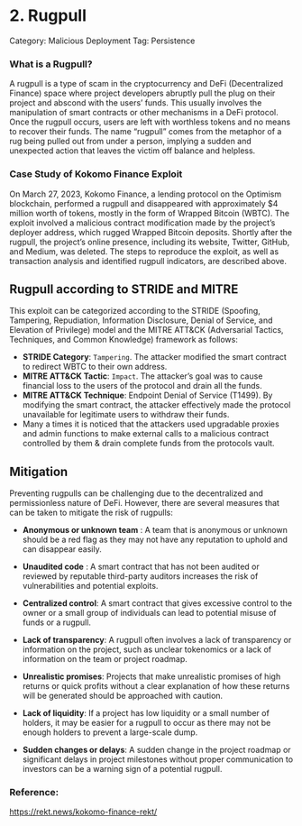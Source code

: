 # 2. Rugpull

Category: Malicious Deployment
Tag: Persistence

###  What is a Rugpull?
A rugpull is a type of scam in the cryptocurrency and DeFi (Decentralized Finance) space where project developers abruptly pull the plug on their project and abscond with the users’ funds. This usually involves the manipulation of smart contracts or other mechanisms in a DeFi protocol. Once the rugpull occurs, users are left with worthless tokens and no means to recover their funds.
The name “rugpull” comes from the metaphor of a rug being pulled out from under a person, implying a sudden and unexpected action that leaves the victim off balance and helpless.

### Case Study of Kokomo Finance Exploit
On March 27, 2023, Kokomo Finance, a lending protocol on the Optimism blockchain, performed a rugpull and disappeared with approximately $4 million worth of tokens, mostly in the form of Wrapped Bitcoin (WBTC). The exploit involved a malicious contract modification made by the project’s deployer address, which rugged Wrapped Bitcoin deposits. Shortly after the rugpull, the project’s online presence, including its website, Twitter, GitHub, and Medium, was deleted.
The steps to reproduce the exploit, as well as transaction analysis and identified rugpull indicators, are described above.

## Rugpull according to STRIDE and MITRE
This exploit can be categorized according to the STRIDE (Spoofing, Tampering, Repudiation, Information Disclosure, Denial of Service, and Elevation of Privilege) model and the MITRE ATT&CK (Adversarial Tactics, Techniques, and Common Knowledge) framework as follows:
- **STRIDE Category**: `Tampering`. The attacker modified the smart contract to redirect WBTC to their own address.
- **MITRE ATT&CK Tactic**: `Impact`. The attacker’s goal was to cause financial loss to the users of the protocol and drain all the funds.
- **MITRE ATT&CK Technique**: Endpoint Denial of Service (T1499). By modifying the smart contract, the attacker effectively made the protocol unavailable for legitimate users to withdraw their funds. 
- Many a times it is noticed that the attackers used upgradable proxies and admin functions to make external calls to a malicious contract controlled by them & drain complete funds from the protocols vault. 

## Mitigation
Preventing rugpulls can be challenging due to the decentralized and permissionless nature of DeFi. However, there are several measures that can be taken to mitigate the risk of rugpulls:
- **Anonymous or unknown team** : 
A team that is anonymous or unknown should be a red flag as they may not have any reputation to uphold and can disappear easily.

- **Unaudited code** : 
A smart contract that has not been audited or reviewed by reputable third-party auditors increases the risk of vulnerabilities and potential exploits.

- **Centralized control**: 
A smart contract that gives excessive control to the owner or a small group of individuals can lead to potential misuse of funds or a rugpull.

- **Lack of transparency**: 
A rugpull often involves a lack of transparency or information on the project, such as unclear tokenomics or a lack of information on the team or project roadmap.

- **Unrealistic promises**: 
Projects that make unrealistic promises of high returns or quick profits without a clear explanation of how these returns will be generated should be approached with caution.

- **Lack of liquidity**: 
If a project has low liquidity or a small number of holders, it may be easier for a rugpull to occur as there may not be enough holders to prevent a large-scale dump.

- **Sudden changes or delays**: 
A sudden change in the project roadmap or significant delays in project milestones without proper communication to investors can be a warning sign of a potential rugpull.

### Reference: 
https://rekt.news/kokomo-finance-rekt/

